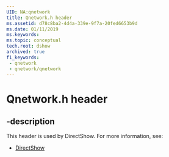 ```yaml
---
UID: NA:qnetwork
title: Qnetwork.h header
ms.assetid: d78c8ba2-4d4a-339e-9f7a-20fed6653b9d
ms.date: 01/11/2019
ms.keywords: 
ms.topic: conceptual
tech.root: dshow
archived: true
f1_keywords:
 - qnetwork
 - qnetwork/qnetwork
---
```


# Qnetwork.h header


## -description

This header is used by DirectShow. For more information, see:

- [DirectShow](../_dshow/index.md)

